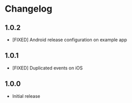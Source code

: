 # Changelog

## 1.0.2

* [FIXED] Android release configuration on example app

## 1.0.1

* [FIXED] Duplicated events on iOS

## 1.0.0

* Initial release
